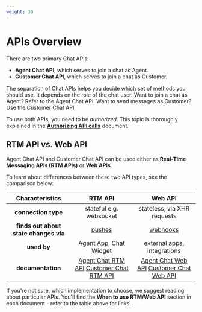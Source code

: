 ```yaml
---
weight: 30
---
```


# APIs Overview

There are two primary Chat APIs:

- **Agent Chat API**, which serves to join a chat as Agent.
- **Customer Chat API**, which serves to join a chat as Customer.

The separation of Chat APIs helps you decide which set of methods you should use. It depends on the role of the chat user. Want to join a chat as Agent? Refer to the Agent Chat API. Want to send messages as Customer? Use the Customer Chat API.

To use both APIs, you need to be _authorized_. This topic is thoroughly explained in the [**Authorizing API calls**](../authorization) document.

## RTM API vs. Web API

Agent Chat API and Customer Chat API can be used either as **Real-Time Messaging APIs (RTM APIs)** or **Web APIs**. 

To learn about differences between these two API types, see the comparison below:


|**Characteristics**|     **RTM API**      | **Web API**               |
|:-----------------:|:--------------------:|:-------------------------:|
|**connection type**|   stateful  e.g. websocket        |  stateless, via XHR requests     |
| **finds out about state changes via**  |   [pushes](../agent-chat-rtm-api/pushes)      |    [webhooks]((../agent-chat-web-api/pushes))   |
|**used by** |Agent App, Chat Widget|external apps, integrations|
|**documentation** |[Agent Chat RTM API](../agent-chat-rtm-api/#when-to-use-rtm-api) [Customer Chat RTM API](../customer-chat-api/#real-time-messaging-api) |[Agent Chat Web API](../agent-chat-web-api/#when-to-use-web-api) [Customer Chat Web API](../customer-chat-api/#web-api)|

If you're not sure, which implementation to choose, we suggest reading about particular APIs. You'll find the **When to use RTM/Web API** section in each document - refer to the table above for links.

<!--
## Events

 **Events** are portions of data sent to a chat using the [send_event](https://developers.livechatinc.com/beta-docs/agent-chat-api/#send-event) method. 

See reference for a particular event type, either in the Agent or Customer Chat API: 

| Agent  | Customer | Description |
|-------|--------| --------| 
| [message](../agent-chat-api/#message)   |   [message](../customer-chat-api/#message)   | sending a text messages to other chat users|
| [system message](../agent-chat-api/#system-message) |   [system message](../customer-chat-api/#system-message)   | a server-generated event|
| [filled form](../agent-chat-api/#filled-form) |   [filled form](../customer-chat-api/#filled-form)   | contains data from a form |
| [file](../agent-chat-api/#file) |   [file](../customer-chat-api/#file)   | informs about a file upload |
| [custom](../agent-chat-api/#custom) |   [custom](../customer-chat-api/#custom)   | an event with the customizable payload |
| [rich message](../agent-chat-api/#rich-message) |   [rich message](../customer-chat-api/#rich-message)   | sending a rich message |

## Pushes

Events coming **from a server to a client** are called **pushes**. They are used to keep the application state up-to-date. Pushes are available only in the websocket transport.

As a logged in user, you'll receive server pushes whenever a chat or a thread is started, closed, etc. It applies to both the Agent and Customer Chat API. 

The [incoming event](../agent-chat-api/#incoming-event) push will inform you about the events sent to the chat (on both the agent and customer side).


| Resource  | Agent | Customer |
|-------|--------| --------| 
| **access**   | `access_granted` `access_revoked` `access set` | `access_set` |
| **ban** | `customer_banned` | |
| **chat** | `chat_transferred`      | `chat_transferred` |
| **event** |`incoming_event`  `event_updated`| `incoming_event`  `event_updated` |
| **properties** | `chat_properties_updated` `chat_properties_deleted` `event_properties_updated` `event _properties_deleted` `chat_thread_properties_deleted` `chat_thread_properties_updated`| `chat_properties_updated` `chat_properties_deleted` `event_properties_updated` `chat_thread_properties_deleted` `event _properties_deleted` `chat_thread_properties_updated` |
| **sneak peak** | `incoming_sneak_peek`  |  |
| **thread** | `incoming_chat_thread` `thread closed` `chat_thread_tagged` `chat_thread_untagged` `last_seen_timestamp_updated` | `incoming_chat_thread` `thread closed` `last_seen_timestamp_updated` |
| **typing indicator** | `incoming_typing_indicator`  | `incoming_typing_indicator` |
| **user** | `agent_updated` `agent_disconnected` `chat_user_added` `chat_user_removed` `customer_created` `customer_updated` `customer_visit_started` `customer_visit_ended` `customer_page_updated` | `chat_user_added` `chat_user_removed` `customer_updated` `customer_page_updated` `customer_side_storage_updated` `customer_disconnected`|
-->


